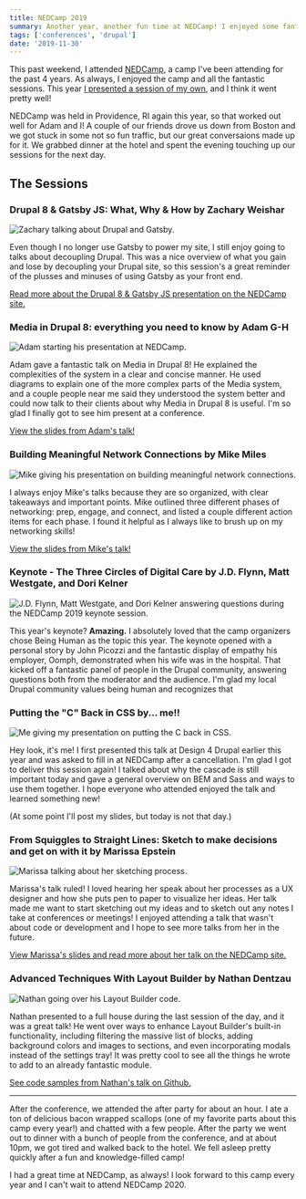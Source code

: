 ```yaml
---
title: NEDCamp 2019
summary: Another year, another fun time at NEDCamp! I enjoyed some fantastic sessions and even gave a talk of my own. Hanging with my Drupal friends is the best.
tags: ['conferences', 'drupal']
date: '2019-11-30'
---
```


This past weekend, I attended [NEDCamp](https://nedcamp.org), a camp I've been attending for the past 4 years. As always, I enjoyed the camp and all the fantastic sessions. This year [I presented a session of my own](https://nedcamp.org/sessions/2019/putting-c-back-css-modern-techniques-todays-website), and I think it went pretty well!

NEDCamp was held in Providence, RI again this year, so that worked out well for Adam and I! A couple of our friends drove us down from Boston and we got stuck in some not so fun traffic, but our great conversaions made up for it. We grabbed dinner at the hotel and spent the evening touching up our sessions for the next day.

## The Sessions

### Drupal 8 &amp; Gatsby JS: What, Why &amp; How by Zachary Weishar

![Zachary talking about Drupal and Gatsby.](../../images/nedcamp-2019-gatsby.jpg 'Photo courtesy of the NEDCamp 2019 team.')

Even though I no longer use Gatsby to power my site, I still enjoy going to talks about decoupling Drupal. This was a nice overview of what you gain and lose by decoupling your Drupal site, so this session's a great reminder of the plusses and minuses of using Gatsby as your front end.

[Read more about the Drupal 8 &amp; Gatsby JS presentation on the NEDCamp site.](https://nedcamp.org/sessions/2019/drupal-8-gatsby-js-what-why-how)

### Media in Drupal 8: everything you need to know by Adam G-H

![Adam starting his presentation at NEDCamp.](../../images/nedcamp-2019-media.jpg 'Photo courtesy of the NEDCamp 2019 team.')

Adam gave a fantastic talk on Media in Drupal 8! He explained the complexities of the system in a clear and concise manner. He used diagrams to explain one of the more complex parts of the Media system, and a couple people near me said they understood the system better and could now talk to their clients about why Media in Drupal 8 is useful. I'm so glad I finally got to see him present at a conference.

[View the slides from Adam's talk!](http://slides.com/phenaproxima/d8media#/)

### Building Meaningful Network Connections by Mike Miles

![Mike giving his presentation on building meaningful network connections.](../../images/nedcamp-2019-networking.jpg)

I always enjoy Mike's talks because they are so organized, with clear takeaways and important points. Mike outlined three different phases of networking: prep, engage, and connect, and listed a couple different action items for each phase. I found it helpful as I always like to brush up on my networking skills!

[View the slides from Mike's talk!](https://docs.google.com/presentation/d/1tmnKhmA3TZyV0aFpKQcrIIu-_N9WxbY2qj0ruPirL28/edit#slide=id.g35f391192_00)

### Keynote - The Three Circles of Digital Care by J.D. Flynn, Matt Westgate, and Dori Kelner

![J.D. Flynn, Matt Westgate, and Dori Kelner answering questions during the NEDCamp 2019 keynote session.](../../images/nedcamp-2019-keynote.jpg 'Photo courtesy of the NEDCamp 2019 team.')

This year's keynote? **Amazing.** I absolutely loved that the camp organizers chose Being Human as the topic this year. The keynote opened with a personal story by John Picozzi and the fantastic display of empathy his employer, Oomph, demonstrated when his wife was in the hospital. That kicked off a fantastic panel of people in the Drupal community, answering questions both from the moderator and the audience. I'm glad my local Drupal community values being human and recognizes that

### Putting the "C" Back in CSS by... me!!

![Me giving my presentation on putting the C back in CSS.](../../images/nedcamp-2019-me.jpg 'Photo courtesy of the NEDCamp 2019 team.')

Hey look, it's me! I first presented this talk at Design 4 Drupal earlier this year and was asked to fill in at NEDCamp after a cancellation. I'm glad I got to deliver this session again! I talked about why the cascade is still important today and gave a general overview on BEM and Sass and ways to use them together. I hope everyone who attended enjoyed the talk and learned something new!

(At some point I'll post my slides, but today is not that day.)

### From Squiggles to Straight Lines: Sketch to make decisions and get on with it by Marissa Epstein

![Marissa talking about her sketching process.](../../images/nedcamp-2019-sketch.jpg 'Photo courtesy of the NEDCamp 2019 team.')

Marissa's talk ruled! I loved hearing her speak about her processes as a UX designer and how she puts pen to paper to visualize her ideas. Her talk made me want to start sketching out my ideas and to sketch out any notes I take at conferences or meetings! I enjoyed attending a talk that wasn't about code or development and I hope to see more talks from her in the future.

[View Marissa's slides and read more about her talk on the NEDCamp site.](https://nedcamp.org/sessions/2019/squiggles-straight-lines-sketch-make-decisions-and-get-it)

### Advanced Techniques With Layout Builder by Nathan Dentzau

![Nathan going over his Layout Builder code.](../../images/nedcamp-2019-lb.jpg 'Photo courtesy of the NEDCamp 2019 team.')

Nathan presented to a full house during the last session of the day, and it was a great talk! He went over ways to enhance Layout Builder's built-in functionality, including filtering the massive list of blocks, adding background colors and images to sections, and even incorporating modals instead of the settings tray! It was pretty cool to see all the things he wrote to add to an already fantastic module.

[See code samples from Nathan's talk on Github.](https://github.com/nathandentzau/layout-builder-examples)

---

After the conference, we attended the after party for about an hour. I ate a ton of delicious bacon wrapped scallops (one of my favorite parts about this camp every year!) and chatted with a few people. After the party we went out to dinner with a bunch of people from the conference, and at about 10pm, we got tired and walked back to the hotel. We fell asleep pretty quickly after a fun and knowledge-filled camp!

I had a great time at NEDCamp, as always! I look forward to this camp every year and I can't wait to attend NEDCamp 2020.
